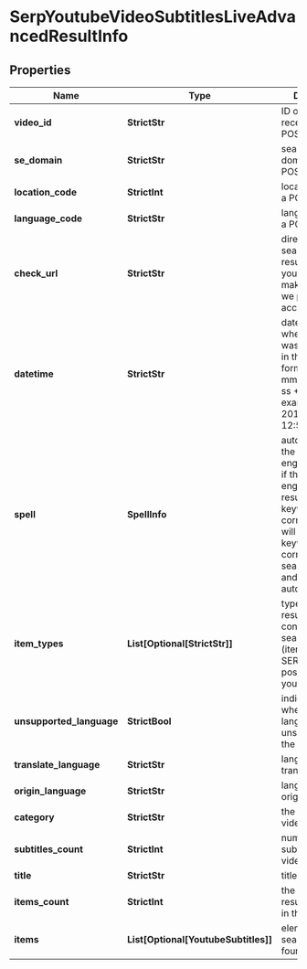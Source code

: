 # SerpYoutubeVideoSubtitlesLiveAdvancedResultInfo


## Properties

| Name | Type | Description | Notes |
|------------ | ------------- | ------------- | -------------|
**video_id** | **StrictStr** | ID of the video received in a POST array |[optional]|
**se_domain** | **StrictStr** | search engine domain in a POST array |[optional]|
**location_code** | **StrictInt** | location code in a POST array |[optional]|
**language_code** | **StrictStr** | language code in a POST array |[optional]|
**check_url** | **StrictStr** | direct URL to search engine results<br>you can use it to make sure that we provided accurate results |[optional]|
**datetime** | **StrictStr** | date and time when the result was received<br>in the UTC format: “yyyy-mm-dd hh-mm-ss +00:00”<br>example:<br>2019-11-15 12:57:46 +00:00 |[optional]|
**spell** | **SpellInfo** | autocorrection of the search engine<br>if the search engine provided results for a keyword that was corrected, we will specify the keyword corrected by the search engine and the type of autocorrection |[optional]|
**item_types** | **List[Optional[StrictStr]]** | types of search results in SERP<br>contains types of search results (items) found in SERP.<br>possible item:<br>youtube_subtitles |[optional]|
**unsupported_language** | **StrictBool** | indicates whether the language is unsupported by the system |[optional]|
**translate_language** | **StrictStr** | language code of translated text |[optional]|
**origin_language** | **StrictStr** | language code of original text |[optional]|
**category** | **StrictStr** | the category the video belongs to |[optional]|
**subtitles_count** | **StrictInt** | number of subtitles in the video |[optional]|
**title** | **StrictStr** | title of the video |[optional]|
**items_count** | **StrictInt** | the number of results returned in the items array |[optional]|
**items** | **List[Optional[YoutubeSubtitles]]** | elements of search results found in SERP |[optional]|